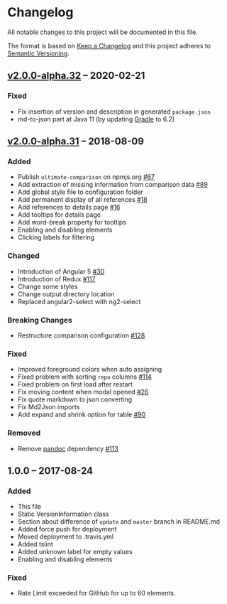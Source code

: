 # Changelog

All notable changes to this project will be documented in this file.

The format is based on [Keep a Changelog](http://keepachangelog.com/en/1.0.0/)
and this project adheres to [Semantic Versioning](http://semver.org/spec/v2.0.0.html).

## [v2.0.0-alpha.32] – 2020-02-21

### Fixed

- Fix insertion of version and description in generated `package.json`
- md-to-json part at Java 11 (by updating [Gradle](https://gradle.org/) to 6.2)

## [v2.0.0-alpha.31] – 2018-08-09

### Added

- Publish `ultimate-comparison` on npmjs.org [#67](https://github.com/ultimate-comparisons/ultimate-comparison-BASE/issues/67)
- Add extraction of missing information from comparison data [#89](https://github.com/ultimate-comparisons/ultimate-comparison-BASE/issues/89)
- Add global style file to configuration folder
- Add permanent display of all references [#18](https://github.com/ultimate-comparisons/ultimate-comparison-BASE/issues/18)
- Add references to details page [#16](https://github.com/ultimate-comparisons/ultimate-comparison-BASE/issues/16)
- Add tooltips for details page
- Add word-break property for tooltips
- Enabling and disabling elements
- Clicking labels for filtering

### Changed

- Introduction of Angular 5 [#30](https://github.com/ultimate-comparisons/ultimate-comparison-BASE/issues/30)
- Introduction of Redux [#117](https://github.com/ultimate-comparisons/ultimate-comparison-BASE/issues/117)
- Change some styles
- Change output directory location
- Replaced angular2-select with ng2-select

### Breaking Changes

- Restructure comparison configuration [#128](https://github.com/ultimate-comparisons/ultimate-comparison-BASE/issues/128)

### Fixed

- Improved foreground colors when auto assigning
- Fixed problem with sorting `repo` columns [#114](https://github.com/ultimate-comparisons/ultimate-comparison-BASE/issues/114)
- Fixed problem on first load after restart
- Fix moving content when modal opened [#26](https://github.com/ultimate-comparisons/ultimate-comparison-BASE/issues/26)
- Fix quote markdown to json converting
- Fix Md2Json imports
- Add expand and shrink option for table [#90](https://github.com/ultimate-comparisons/ultimate-comparison-BASE/issues/90)

### Removed

- Remove [pandoc](https://pandoc.org/) dependency [#113](https://github.com/ultimate-comparisons/ultimate-comparison-BASE/issues/113)

## 1.0.0 – 2017-08-24

### Added

- This file
- Static VersionInformation class
- Section about difference of `update` and `master` branch in README.md
- Added force push for deployment
- Moved deployment to .travis.yml
- Added tslint
- Added unknown label for empty values
- Enabling and disabling elements

### Fixed

- Rate Limit exceeded for GitHub for up to 60 elements.

[Unreleased]: https://github.com/ultimate-comparisons/ultimate-comparison-BASE/compare/v2.0.0-alpha.32...HEAD
[v2.0.0-alpha.32]: https://github.com/ultimate-comparisons/ultimate-comparison-BASE/compare/v2.0.0-alpha.31...v2.0.0-alpha.32
[v2.0.0-alpha.31]: https://github.com/ultimate-comparisons/ultimate-comparison-BASE/compare/1.0.0...v2.0.0-alpha.31
